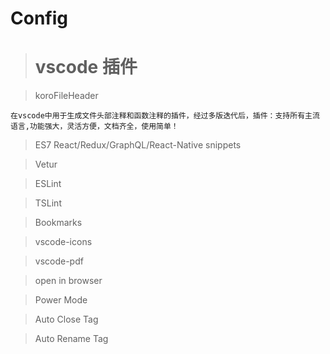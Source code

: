 # Config

> # vscode 插件

> koroFileHeader

```
在vscode中用于生成文件头部注释和函数注释的插件，经过多版迭代后，插件：支持所有主流语言,功能强大，灵活方便，文档齐全，使用简单！
```

> ES7 React/Redux/GraphQL/React-Native snippets

> Vetur

> ESLint

> TSLint

> Bookmarks

> vscode-icons

> vscode-pdf

> open in browser

> Power Mode

> Auto Close Tag

> Auto Rename Tag
